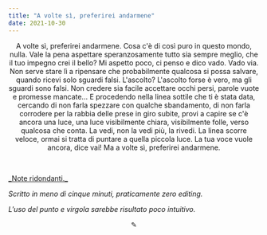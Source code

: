 ```yaml
---
title: "A volte sì, preferirei andarmene"
date: 2021-10-30
---
```

<div align="center">
A volte sì, preferirei andarmene. Cosa c'è di così puro in questo mondo, nulla. Vale la pena aspettare speranzosamente tutto sia sempre meglio, che il tuo impegno crei il bello? Mi aspetto poco, ci penso e dico vado. Vado via. Non serve stare lì a ripensare che probabilmente qualcosa si possa salvare, quando ricevi solo sguardi falsi. L'ascolto? L'ascolto forse è vero, ma gli sguardi sono falsi. Non credere sia facile accettare occhi persi, parole vuote e promesse mancate... E procedendo nella linea sottile che ti è stata data, cercando di non farla spezzare con qualche sbandamento, di non farla corrodere per la rabbia delle prese in giro subite, provi a capire se c'è ancora una luce, una luce visibilmente chiara, visibilmente folle, verso qualcosa che conta. La vedi, non la vedi più, la rivedi. La linea scorre veloce, ormai si tratta di puntare a quella piccola luce. La tua voce vuole ancora, dice vai! Ma a volte sì, preferirei andarmene.
</div>

&nbsp;

<span style="text-decoration:underline">
_Note ridondanti._
</span>

_Scritto in meno di cinque minuti, praticamente zero editing._
&nbsp;

_L'uso del punto e virgola sarebbe risultato poco intuitivo._
&nbsp;

<div align="center">
  ✎
</div>

